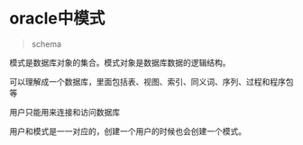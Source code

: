 # oracle中模式

> schema

模式是数据库对象的集合。模式对象是数据库数据的逻辑结构。

可以理解成一个数据库，里面包括表、视图、索引、同义词、序列、过程和程序包等

用户只能用来连接和访问数据库

用户和模式是一一对应的，创建一个用户的时候也会创建一个模式。
